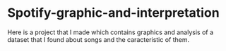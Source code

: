 # Spotify-graphic-and-interpretation
Here is a project that I made which contains graphics and analysis of a dataset that I found about songs and the caracteristic of them.
